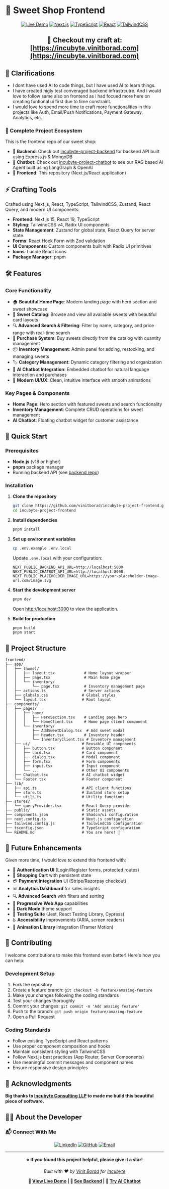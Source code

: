# 🍭 Sweet Shop Frontend

<div align="center">

[![Live Demo](https://img.shields.io/badge/Live-Demo-brightgreen?style=for-the-badge&logo=internet-explorer)](https://incubyte.vinitborad.com)
[![Next.js](https://img.shields.io/badge/Next.js-000000?style=for-the-badge&logo=nextdotjs&logoColor=white)](#-crafting-tools)
[![TypeScript](https://img.shields.io/badge/TypeScript-007ACC?style=for-the-badge&logo=typescript&logoColor=white)](#-crafting-tools)
[![React](https://img.shields.io/badge/React-20232A?style=for-the-badge&logo=react&logoColor=61DAFB)](#-crafting-tools)
[![TailwindCSS](https://img.shields.io/badge/Tailwind_CSS-38B2AC?style=for-the-badge&logo=tailwind-css&logoColor=white)](#-crafting-tools)


## 🎯 Checkout my craft at: [https://incubyte.vinitborad.com](https://incubyte.vinitborad.com)

</div>

## 🚨 Clarifications

- I dont have used AI to code things, but I have used AI to learn things.
- I have created higly test converaged backend infrastrcutre. And i would love to follow same also on frontend as i had focued more here on creating funtional ui first due to time constraint.
- I would love to spend more time to craft more functionalities in this projects like Auth, Email/Push Notifications, Payment Gateway, Analytics, etc.

### 🔗 Complete Project Ecosystem
This is the frontend repo of our sweet shop:
- 🔧 **Backend**: Check out [incubyte-project-backend](https://github.com/vinitborad/incubyte-project-backend) for backend API built using Express.js & MongoDB
- 🤖 **Chatbot**: Check out [incubyte-project-chatbot](https://github.com/vinitborad/incubyte-project-chatbot) to see our RAG based AI Agent built using LangGraph & OpenAI
- 🎨 **Frontend**: This repository (Next.js/React application)

## ⚡ Crafting Tools

Crafted using Next.js, React, TypeScript, TailwindCSS, Zustand, React Query, and modern UI components:
- **Frontend**: Next.js 15, React 19, TypeScript
- **Styling**: TailwindCSS v4, Radix UI components
- **State Management**: Zustand for global state, React Query for server state
- **Forms**: React Hook Form with Zod validation
- **UI Components**: Custom components built with Radix UI primitives
- **Icons**: Lucide React icons
- **Package Manager**: pnpm

## 🛠️ Features

### Core Functionality
- 🏠 **Beautiful Home Page**: Modern landing page with hero section and sweet showcase
- 🍬 **Sweet Catalog**: Browse and view all available sweets with beautiful card layouts
- 🔍 **Advanced Search & Filtering**: Filter by name, category, and price range with real-time search
- 🛒 **Purchase System**: Buy sweets directly from the catalog with quantity management
- 📦 **Inventory Management**: Admin panel for adding, restocking, and managing sweets
- 🏷️ **Category Management**: Dynamic category filtering and organization
- 🤖 **AI Chatbot Integration**: Embedded chatbot for natural language interaction and purchases
- 🎨 **Modern UI/UX**: Clean, intuitive interface with smooth animations

### Key Pages & Components
- **Home Page**: Hero section with featured sweets and search functionality
- **Inventory Management**: Complete CRUD operations for sweet management
- **AI Chatbot**: Floating chatbot widget for customer assistance

## 🚀 Quick Start

### Prerequisites
- **Node.js** (v18 or higher)
- **pnpm** package manager
- Running backend API (see [backend repo](https://github.com/vinitborad/incubyte-project-backend))

### Installation

1. **Clone the repository**
   ```bash
   git clone https://github.com/vinitborad/incubyte-project-frontend.git
   cd incubyte-project-frontend
   ```

2. **Install dependencies**
   ```bash
   pnpm install
   ```

3. **Set up environment variables**
   ```bash
   cp .env.example .env.local
   ```
   Update `.env.local` with your configuration:
   ```env
   NEXT_PUBLIC_BACKEND_API_URL=http://localhost:5000
   NEXT_PUBLIC_CHATBOT_API_URL=http://localhost:8000
   NEXT_PUBLIC_PLACEHOLDER_IMAGE_URL=https://your-placeholder-image-url.com/image.svg
   ```

4. **Start the development server**
   ```bash
   pnpm dev
   ```
   Open [http://localhost:3000](http://localhost:3000) to view the application.

5. **Build for production**
   ```bash
   pnpm build
   pnpm start
   ```

## 📁 Project Structure

```
frontend/
├── app/
│   ├── (home)/
│   │   ├── layout.tsx             # Home layout wrapper
│   │   ├── page.tsx               # Main home page
│   │   └── inventory/
│   │       └── page.tsx           # Inventory management page
│   ├── actions.ts                 # Server actions
│   ├── globals.css               # Global styles
│   └── layout.tsx                # Root layout
├── components/
│   ├── pages/
│   │   ├── home/
│   │   │   ├── HeroSection.tsx    # Landing page hero
│   │   │   └── HomeClient.tsx     # Home page client component
│   │   └── inventory/
│   │       ├── AddSweetDialog.tsx  # Add sweet modal
│   │       ├── Header.tsx         # Inventory header
│   │       └── InventoryClient.tsx # Inventory management
│   ├── ui/                       # Reusable UI components
│   │   ├── button.tsx            # Button component
│   │   ├── card.tsx              # Card component
│   │   ├── dialog.tsx            # Modal component
│   │   ├── form.tsx              # Form components
│   │   ├── input.tsx             # Input component
│   │   └── ...                   # Other UI components
│   ├── Chatbot.tsx               # AI chatbot widget
│   └── Footer.tsx                # Footer component
├── lib/
│   ├── api.ts                    # API client functions
│   ├── store.ts                  # Zustand store setup
│   └── utils.ts                  # Utility functions
├── stores/
│   └── queryProvider.tsx         # React Query provider
├── public/                       # Static assets
├── components.json               # Shadcn/ui configuration
├── next.config.ts                # Next.js configuration
├── tailwind.config.js            # TailwindCSS configuration
├── tsconfig.json                 # TypeScript configuration
└── README.md                     # You are here! 📍
```

## 🔮 Future Enhancements

Given more time, I would love to extend this frontend with:
- 🔐 **Authentication UI** (Login/Register forms, protected routes)
- 🛒 **Shopping Cart** with persistent state
- 💳 **Payment Integration** UI (Stripe/Razorpay checkout)
- 📊 **Analytics Dashboard** for sales insights
- 🔍 **Advanced Search** with filters and sorting
- 📱 **Progressive Web App** capabilities
- 🌙 **Dark Mode** theme support
- 🧪 **Testing Suite** (Jest, React Testing Library, Cypress)
- ♿ **Accessibility** improvements (ARIA, screen readers)
- 🎨 **Animation Library** integration (Framer Motion)

## 🤝 Contributing

I welcome contributions to make this frontend even better! Here's how you can help:

### Development Setup
1. Fork the repository
2. Create a feature branch: `git checkout -b feature/amazing-feature`
3. Make your changes following the coding standards
4. Test your changes thoroughly
5. Commit your changes: `git commit -m 'Add amazing feature'`
6. Push to the branch: `git push origin feature/amazing-feature`
7. Open a Pull Request

### Coding Standards
- Follow existing TypeScript and React patterns
- Use proper component composition and hooks
- Maintain consistent styling with TailwindCSS
- Follow Next.js best practices (App Router, Server Components)
- Use meaningful commit messages and component names
- Ensure responsive design principles

## 🎉 Acknowledgments

**Big thanks to [Incubyte Consulting LLP](https://incubyte.co) to made me build this beautiful piece of software.**

## 👨‍💻 About the Developer

### 📬 Connect With Me

<div align="center">

[![LinkedIn](https://img.shields.io/badge/LinkedIn-0077B5?style=for-the-badge&logo=linkedin&logoColor=white)](https://www.linkedin.com/in/vinitborad)
[![GitHub](https://img.shields.io/badge/GitHub-100000?style=for-the-badge&logo=github&logoColor=white)](https://github.com/vinitborad)
[![Email](https://img.shields.io/badge/Email-D14836?style=for-the-badge&logo=gmail&logoColor=white)](mailto:vinitboradofficial@gmail.com)

</div>

---

<div align="center">

**⭐ If you found this project helpful, please give it a star!**

*Built with ❤️ by [Vinit Borad](https://github.com/vinitborad) for [Incubyte](https://incubyte.co)*

**🎯 [View Live Demo](https://incubyte.vinitborad.com) | 🔧 [See Backend](https://github.com/vinitborad/incubyte-project-backend) | 🤖 [Try AI Chatbot](https://github.com/vinitborad/incubyte-project-chatbot)**

</div>
